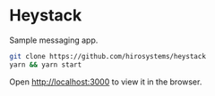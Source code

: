 # Heystack

Sample messaging app.

```bash
git clone https://github.com/hirosystems/heystack
yarn && yarn start
```

Open [http://localhost:3000](http://localhost:3000) to view it in the browser.
